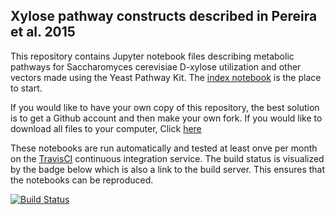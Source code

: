 ## Xylose pathway constructs described in Pereira et al. 2015

This repository contains Jupyter notebook files describing metabolic pathways
for Saccharomyces cerevisiae D-xylose utilization and other vectors 
made using the Yeast Pathway Kit. The [index notebook](http://nbviewer.ipython.org/github/BjornFJohansson/ypk-xylose-pathways/blob/master/index.ipynb)
is the place to start.

If you would like to have your own copy of this repository, the best solution is to get a 
Github account and then make your own fork. If you would like to download all files to your 
computer, Click [here](https://github.com/BjornFJohansson/ypk-xylose-pathways/archive/master.zip)


These notebooks are run automatically and tested at least onve per month on the [TravisCI](https://travis-ci.org) 
continuous integration service. The build status is visualized by the badge below which is also a link
to the build server. This ensures that the notebooks can be reproduced. 

[![Build Status](https://travis-ci.org/BjornFJohansson/ypk-xylose-pathways.svg?branch=master)](https://travis-ci.org/BjornFJohansson/ypk-xylose-pathways)
